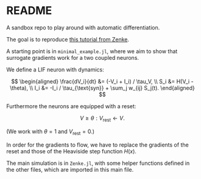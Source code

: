 # README

A sandbox repo to play around with automatic differentiation.

The goal is to reproduce [this tutorial from Zenke](https://github.com/fzenke/spytorch/blob/main/notebooks/SpyTorchTutorial1.ipynb).

A starting point is in ``minimal_example.jl``,
where we aim to show that surrogate gradients work for a two coupled neurons.

We define a LIF neuron with dynamics:

$$
\begin{aligned}
\frac{dV_i}{dt} &= (-V_i + I_i) / \tau_V, \\
S_i &= H(V_i - \theta), \\
I_i &= -I_i / \tau_{\text{syn}} + \sum_j w_{ij} S_j(t).
\end{aligned}
$$

Furthermore the neurons are equipped with a reset:

$$ V \ge \theta: V_{\text{rest}} \leftarrow V.$$

(We work with $\theta = 1$ and $V_{\text{rest}} = 0$.)

In order for the gradients to flow,
we have to replace the gradients of the reset and those of the Heaviside step function $H(x)$.

The main simulation is in ``Zenke.jl``,
with some helper functions defined in the other files,
which are imported in this main file.
